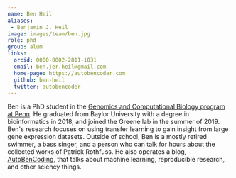 ```yaml
---
name: Ben Heil
aliases:
 - Benjamin J. Heil
image: images/team/ben.jpg
role: phd
group: alum
links:
  orcid: 0000-0002-2811-1031
  email: ben.jer.heil@gmail.com
  home-page: https://autobencoder.com
  github: ben-heil
  twitter: autobencoder
---
```

 
Ben is a PhD student in the [Genomics and Computational Biology program at Penn](http://www.med.upenn.edu/gcb/).
He graduated from Baylor University with a degree in bioinformatics in 2018, and joined the Greene lab in the summer of 2019.
Ben's research focuses on using transfer learning to gain insight from large gene expression datasets.
Outside of school, Ben is a mostly retired swimmer, a bass singer, and a person who can talk for hours about the collected works of Patrick Rothfuss.
He also operates a blog, [AutoBenCoding](https://autobencoder.com), that talks about machine learning, reproducible research, and other sciency things.

